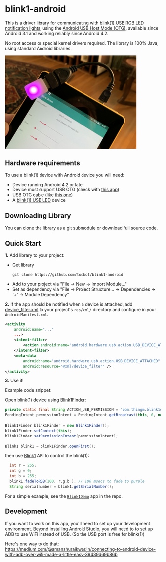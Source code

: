 # blink1-android


This is a driver library for communicating with [blink(1) USB RGB LED notification lights](https://blink1.thingm.com/), using the [Android USB Host Mode (OTG)](http://developer.android.com/guide/topics/connectivity/usb/host.html), available since Android 3.1 and working reliably since Android 4.2.

No root access or special kernel drivers required.
The library is 100% Java, using standard Android libraries.

<img src="./docs/blink1demo.jpg" width="425">

## Hardware requirements
To use a blink(1) device with Android device you will need:

* Device running Android 4.2 or later
* Device must support USB OTG (check with [this app](http://bit.ly/2upSUOG))
* USB OTG cable (like [this one](http://amzn.com/B00LN3LQKQ?tag=todbotblog-20))
* A [blink(1) USB LED](https://blink1.thingm.com/) device

## Downloading Library
You can clone the library as a git submodule or download full source code.

## Quick Start

**1.** Add library to your project:
* Get library
    ```
    git clone https://github.com/todbot/blink1-android
    ```
* Add to your project via "File -> New -> Import Module..."
* Set as dependency via "File -> Project Structure... -> Dependencies -> '+' -> Module Dependency"

**2.** If the app should be notified when a device is attached, add
[device_filter.xml](blink1/app/src/main/res/xml/device_filter.xml)
to your project's `res/xml/` directory and configure in your `AndroidManifest.xml`.

```xml
<activity
    android:name="..."
    ...>
    <intent-filter>
        <action android:name="android.hardware.usb.action.USB_DEVICE_ATTACHED" />
    </intent-filter>
    <meta-data
        android:name="android.hardware.usb.action.USB_DEVICE_ATTACHED"
        android:resource="@xml/device_filter" />
</activity>
```

**3.** Use it!

Example code snippet:

Open blink(1) device using [Blink1Finder](blink1/src/main/java/com/thingm/blink1/Blink1Finder.java):
```java
private static final String ACTION_USB_PERMISSION = "com.thingm.blink1demo.action.USB_PERMISSION";
PendingIntent permissionIntent = PendingIntent.getBroadcast(this, 0, new Intent(ACTION_USB_PERMISSION), 0);

Blink1Finder blink1Finder = new Blink1Finder();
blink1Finder.setContext(this);
blink1Finder.setPermissionIntent(permissionIntent);

Blink1 blink1 = blink1Finder.openFirst();     
```

then use [Blink1](src/main/java/com/thingm/blink1/Blink1.java) API to control the blink(1):

```java
  int r = 255;
  int g = 0;
  int b = 255;
  blink1.fadeToRGB(100, r,g,b ); // 100 msecs to fade to purple
  String serialnumber = blink1.getSerialNumber();

```

For a simple example, see the [`Blink1Demo`](app/src/main/java/com/thingm/blink1demo/MainActivity.java) app in the repo.


## Development

If you want to work on this app, you'll need to set up your development
environment.  Beyond installing Android Studio, you will need to to
set up ADB to use WiFi instead of USB. (So the USB port is free for blink(1))

Here's one way to do that: https://medium.com/@amanshuraikwar.in/connecting-to-android-device-with-adb-over-wifi-made-a-little-easy-39439d69b86b
